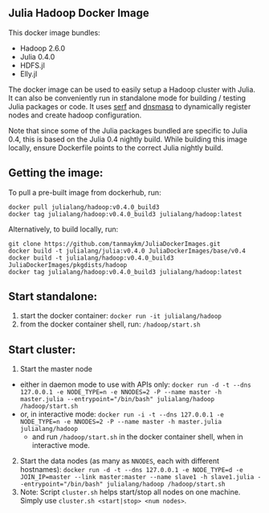 ## Julia Hadoop Docker Image

This docker image bundles: 
- Hadoop 2.6.0 
- Julia 0.4.0 
- HDFS.jl
- Elly.jl

The docker image can be used to easily setup a Hadoop cluster with Julia. It can also be conveniently run in standalone mode for building / testing Julia packages or code.
It uses [serf](https://www.serfdom.io/) and [dnsmasq](http://en.wikipedia.org/wiki/Dnsmasq) to dynamically register nodes and create hadoop configuration.

Note that since some of the Julia packages bundled are specific to Julia 0.4, this is based on the Julia 0.4 nightly build. While building this image locally, ensure 
Dockerfile points to the correct Julia nightly build.

## Getting the image:

To pull a pre-built image from dockerhub, run:
````
docker pull julialang/hadoop:v0.4.0_build3
docker tag julialang/hadoop:v0.4.0_build3 julialang/hadoop:latest
````

Alternatively, to build locally, run:
````
git clone https://github.com/tanmaykm/JuliaDockerImages.git
docker build -t julialang/julia:v0.4.0 JuliaDockerImages/base/v0.4
docker build -t julialang/hadoop:v0.4.0_build3 JuliaDockerImages/pkgdists/hadoop
docker tag julialang/hadoop:v0.4.0_build3 julialang/hadoop:latest
````

## Start standalone:
1. start the docker container: `docker run -it julialang/hadoop`
2. from the docker container shell, run: `/hadoop/start.sh`

## Start cluster:
1. Start the master node
  - either in daemon mode to use with APIs only: `docker run -d -t --dns 127.0.0.1 -e NODE_TYPE=n -e NNODES=2 -P --name master -h master.julia --entrypoint="/bin/bash" julialang/hadoop /hadoop/start.sh`
  - or, in interactive mode: `docker run -i -t --dns 127.0.0.1 -e NODE_TYPE=n -e NNODES=2 -P --name master -h master.julia julialang/hadoop`
    - and run `/hadoop/start.sh` in the docker container shell, when in interactive mode.
2. Start the data nodes (as many as `NNODES`, each with different hostnames):
`docker run -d -t --dns 127.0.0.1 -e NODE_TYPE=d -e JOIN_IP=master --link master:master --name slave1 -h slave1.julia --entrypoint="/bin/bash" julialang/hadoop /hadoop/start.sh`
3. Note: Script `cluster.sh` helps start/stop all nodes on one machine. Simply use `cluster.sh <start|stop> <num nodes>`.
